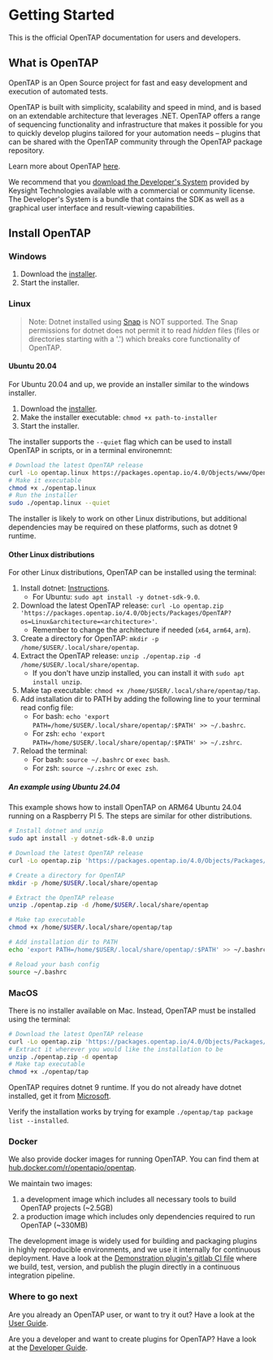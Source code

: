# Getting Started
This is the official OpenTAP documentation for users and developers.


## What is OpenTAP

OpenTAP is an Open Source project for fast and easy development and execution of automated tests. 

OpenTAP is built with simplicity, scalability and speed in mind, and is based on an extendable architecture that leverages .NET. 
OpenTAP offers a range of sequencing functionality and infrastructure that makes it possible for you to quickly develop plugins tailored for your automation needs – plugins that can be shared with the OpenTAP community through the OpenTAP package repository. 

Learn more about OpenTAP [here](http://opentap.io).

We recommend that you [download the Developer's System](https://www.keysight.com/find/tapinstall) provided by Keysight Technologies available with a commercial or community license. The Developer's System is a bundle that contains the SDK as well as a graphical user interface and result-viewing capabilities. 

## Install OpenTAP
### Windows
1. Download the [installer](https://packages.opentap.io/4.0/Objects/www/OpenTAP.exe?format=full).
2. Start the installer.

### Linux
> Note: Dotnet installed using [Snap](https://docs.microsoft.com/en-us/dotnet/core/install/linux-snap) is NOT supported.
The Snap permissions for dotnet does not permit it to read *hidden* files (files or directories starting with a '.') which breaks core functionality of OpenTAP.

#### Ubuntu 20.04
For Ubuntu 20.04 and up, we provide an installer similar to the windows installer.

1. Download the [installer](https://packages.opentap.io/4.0/Objects/www/OpenTAP?os=Linux&format=full).
2. Make the installer executable: `chmod +x path-to-installer`
3. Start the installer.

The installer supports the `--quiet` flag which can be used to install OpenTAP in scripts, or in a terminal environemnt:

```bash
# Download the latest OpenTAP release
curl -Lo opentap.linux https://packages.opentap.io/4.0/Objects/www/OpenTAP?os=Linux
# Make it executable
chmod +x ./opentap.linux
# Run the installer
sudo ./opentap.linux --quiet
```

The installer is likely to work on other Linux distributions, but additional dependencies
may be required on these platforms, such as dotnet 9 runtime.

#### Other Linux distributions
For other Linux distributions, OpenTAP can be installed using the terminal:

1. Install dotnet: [Instructions](https://learn.microsoft.com/da-dk/dotnet/core/install/linux?WT.mc_id=dotnet-35129-website).
    - For Ubuntu: `sudo apt install -y dotnet-sdk-9.0`.
2. Download the latest OpenTAP release: `curl -Lo opentap.zip 'https://packages.opentap.io/4.0/Objects/Packages/OpenTAP?os=Linux&architecture=<architecture>'`.
    - Remember to change the architecture if needed (`x64`, `arm64`, `arm`).
3. Create a directory for OpenTAP: `mkdir -p /home/$USER/.local/share/opentap`.
4. Extract the OpenTAP release: `unzip ./opentap.zip -d /home/$USER/.local/share/opentap`.
    - If you don't have unzip installed, you can install it with `sudo apt install unzip`.
5. Make tap executable: `chmod +x /home/$USER/.local/share/opentap/tap`.
6. Add installation dir to PATH by adding the following line to your terminal read config file:
    - For bash: `echo 'export PATH=/home/$USER/.local/share/opentap/:$PATH' >> ~/.bashrc`.
    - For zsh: `echo 'export PATH=/home/$USER/.local/share/opentap/:$PATH' >> ~/.zshrc`.
7. Reload the terminal:
    - For bash: `source ~/.bashrc` or  `exec bash`.
    - For zsh: `source ~/.zshrc` or `exec zsh`.

##### An example using Ubuntu 24.04
This example shows how to install OpenTAP on ARM64 Ubuntu 24.04 running on a Raspberry PI 5. The steps are similar for other distributions.

```bash
# Install dotnet and unzip
sudo apt install -y dotnet-sdk-8.0 unzip

# Download the latest OpenTAP release
curl -Lo opentap.zip 'https://packages.opentap.io/4.0/Objects/Packages/OpenTAP?os=Linux&architecture=arm64'

# Create a directory for OpenTAP
mkdir -p /home/$USER/.local/share/opentap

# Extract the OpenTAP release
unzip ./opentap.zip -d /home/$USER/.local/share/opentap

# Make tap executable
chmod +x /home/$USER/.local/share/opentap/tap

# Add installation dir to PATH
echo 'export PATH=/home/$USER/.local/share/opentap/:$PATH' >> ~/.bashrc

# Reload your bash config
source ~/.bashrc
```

### MacOS
There is no installer available on Mac. Instead, OpenTAP must be installed using the terminal:

```bash
# Download the latest OpenTAP release
curl -Lo opentap.zip 'https://packages.opentap.io/4.0/Objects/Packages/OpenTAP?os=MacOS&architecture=arm64'
# Extract it wherever you would like the installation to be
unzip ./opentap.zip -d opentap
# Make tap executable
chmod +x ./opentap/tap
```

OpenTAP requires dotnet 9 runtime. If you do not already have dotnet installed, get it from [Microsoft](https://learn.microsoft.com/en-us/dotnet/core/install/macos).

Verify the installation works by trying for example `./opentap/tap package list --installed`.

### Docker
We also provide docker images for running OpenTAP. You can find them at
[hub.docker.com/r/opentapio/opentap](https://hub.docker.com/r/opentapio/opentap).

We maintain two images:


1. a development image which includes all necessary tools to build OpenTAP projects (~2.5GB)
2. a production image which includes only dependencies required to run OpenTAP (~330MB)

The development image is widely used for building and packaging plugins in highly reproducible environments, and we use
it internally for continuous deployment. Have a look at the [Demonstration
plugin's gitlab CI file](https://gitlab.com/OpenTAP/Plugins/demonstration/-/blob/master/.gitlab-ci.yml) where we build, test, version, and publish the plugin directly in a continuous integration pipeline.


### Where to go next
Are you already an OpenTAP user, or want to try it out? Have a look at the [User Guide](User%20Guide/Introduction/Readme.md).

Are you a developer and want to create plugins for OpenTAP? Have a look at the [Developer Guide](Developer%20Guide/Introduction/Readme.md).
